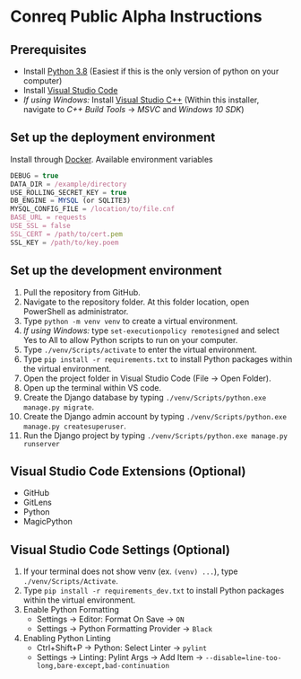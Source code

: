# Conreq Public Alpha Instructions

## Prerequisites

- Install [Python 3.8](https://www.microsoft.com/en-us/p/python-38/9mssztt1n39l#activetab=pivot:overviewtab) (Easiest if this is the only version of python on your computer)
- Install [Visual Studio Code](https://code.visualstudio.com/)
- _If using Windows:_ Install [Visual Studio C++](https://visualstudio.microsoft.com/visual-cpp-build-tools/) (Within this installer, navigate to _C++ Build Tools_ -> _MSVC_ and _Windows 10 SDK_)

## Set up the deployment environment

Install through [Docker](https://github.com/Roxedus/docker-conreq).
Available environment variables

```javascript
DEBUG = true
DATA_DIR = /example/directory
USE_ROLLING_SECRET_KEY = true
DB_ENGINE = MYSQL (or SQLITE3)
MYSQL_CONFIG_FILE = /location/to/file.cnf
BASE_URL = requests
USE_SSL = false
SSL_CERT = /path/to/cert.pem
SSL_KEY = /path/to/key.poem
```

## Set up the development environment

1. Pull the repository from GitHub.
2. Navigate to the repository folder. At this folder location, open PowerShell as administrator.
3. Type `python -m venv venv` to create a virtual environment.
4. _If using Windows:_ type `set-executionpolicy remotesigned` and select Yes to All to allow Python scripts to run on your computer.
5. Type `./venv/Scripts/activate` to enter the virtual environment.
6. Type `pip install -r requirements.txt` to install Python packages within the virtual environment.
7. Open the project folder in Visual Studio Code (File -> Open Folder).
8. Open up the terminal within VS code.
9. Create the Django database by typing `./venv/Scripts/python.exe manage.py migrate`.
10. Create the Django admin account by typing `./venv/Scripts/python.exe manage.py createsuperuser`.
11. Run the Django project by typing `./venv/Scripts/python.exe manage.py runserver`

## Visual Studio Code Extensions (Optional)

- GitHub
- GitLens
- Python
- MagicPython

## Visual Studio Code Settings (Optional)

1. If your terminal does not show venv (ex. `(venv) ...`), type `./venv/Scripts/Activate`.
2. Type `pip install -r requirements_dev.txt` to install Python packages within the virtual environment.
3. Enable Python Formatting
   - Settings -> Editor: Format On Save -> `ON`
   - Settings -> Python Formatting Provider -> `Black`
4. Enabling Python Linting
   - Ctrl+Shift+P -> Python: Select Linter -> `pylint`
   - Settings -> Linting: Pylint Args -> Add Item -> `--disable=line-too-long,bare-except,bad-continuation`
